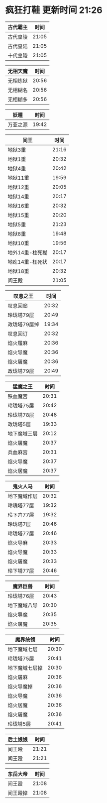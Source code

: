 # 疯狂打鞋 更新时间 21:26

| 古代霸主   | 时间    |
|--------|-------|
| 古代皇陵 | 21:05 |
| 古代皇陆 | 21:05 |
| 十代皇陵 | 21:05 |

| 无相天魔   | 时间    |
|--------|-------|
| 无相炼狱 | 20:56 |
| 无相糊名 | 20:56 |
| 无相糊多 | 20:56 |

| 妖瞳   | 时间    |
|--------|-------|
| 万亚之源 | 19:42 |

| 间王   | 时间    |
|--------|-------|
| 地狱3重 | 21:16 |
| 地狱1重 | 20:32 |
| 地狱4重 | 20:42 |
| 地狱11重 | 19:59 |
| 地狱12重 | 20:05 |
| 地狱14重 | 20:17 |
| 地狱16重 | 20:32 |
| 地狱15重 | 20:20 |
| 地狱5重 | 21:23 |
| 地狱8重 | 19:48 |
| 地狱10重 | 19:56 |
| 地外14重-柱死糊 | 20:17 |
| 地疙14重-枉死状 | 20:17 |
| 地狱18重 | 20:32 |
| 阎王殿 | 21:05 |

| 叹息之王   | 时间    |
|--------|-------|
| 叹息回廊 | 20:32 |
| 玲珑塔79层 | 20:49 |
| 政珑塔79层掉 | 19:34 |
| 叹息回订 | 20:32 |
| 焰火履麻 | 20:36 |
| 焰火导魔 | 20:36 |
| 焰火屠魔 | 20:36 |
| 政珑塔79层 | 20:49 |

| 猛魔之王   | 时间    |
|--------|-------|
| 铁血魔宫 | 20:31 |
| 玲珑塔75层 | 20:42 |
| 玲珑塔78层 | 20:48 |
| 政珑塔5层 | 19:33 |
| 地下魔域三层 | 20:12 |
| 焰火屠魔 | 20:37 |
| 兵血麻宫 | 20:31 |
| 焰火导魔 | 20:37 |
| 焰火居魔 | 20:37 |

| 鬼火人马   | 时间    |
|--------|-------|
| 地下魔域作层 | 20:32 |
| 玲瑰塔77层 | 19:32 |
| 玲下卉77层 | 19:32 |
| 玲珑塔7层 | 20:46 |
| 玲珑塔77层 | 20:46 |
| 焰火导麻 | 20:33 |
| 焰火导魔 | 20:33 |
| 焰火屠魔 | 20:33 |
| 玲下塔77层 | 20:46 |

| 魔界巨兽   | 时间    |
|--------|-------|
| 玲珑塔76层 | 20:43 |
| 地下魔域八导 | 20:30 |
| 焰火导魔 | 20:35 |
| 焰火屠魔 | 20:35 |

| 魔界统领   | 时间    |
|--------|-------|
| 地下魔域七层 | 20:30 |
| 玲珑塔75层 | 20:41 |
| 地下魔域七层掉 | 20:30 |
| 焰火屠麻 | 20:36 |
| 焰火导魔掉 | 20:36 |
| 焰火导魔 | 20:36 |
| 焰火居魔 | 20:36 |
| 焰火屠魔 | 20:36 |
| 玲珑塔5层 | 20:41 |

| 后土娘娘   | 时间    |
|--------|-------|
| 间王殴 | 21:21 |
| 闻王殴 | 21:21 |

| 东岳大帝   | 时间    |
|--------|-------|
| 间王殴 | 21:08 |
| 间王殴掉 | 21:08 |